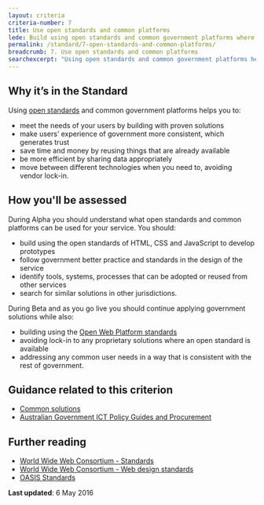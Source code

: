 ```yaml
---
layout: criteria
criteria-number: 7
title: Use open standards and common platforms
lede: Build using open standards and common government platforms where appropriate. 
permalink: /standard/7-open-standards-and-common-platforms/
breadcrumb: 7. Use open standards and common platforms
searchexcerpt: "Using open standards and common government platforms helps you to meet the needs of your users by building with proven solutions; make users’ experience of government more consistent, which generates trust; save time and money by reusing things that are already available; be more efficient by sharing data appropriately and move between different technologies when you need to, avoiding vendor lock-in."
---
```

## Why it’s in the Standard
Using [open standards](https://en.wikipedia.org/wiki/Open_standard) and common government platforms helps you to: 

* meet the needs of your users by building with proven solutions
* make users’ experience of government more consistent, which generates trust
* save time and money by reusing things that are already available
* be more efficient by sharing data appropriately
* move between different technologies when you need to, avoiding vendor lock-in.

## How you'll be assessed
During Alpha you should understand what open standards and common platforms can be used for your service. You should:

* build using the open standards of HTML, CSS and JavaScript to develop prototypes
* follow government better practice and standards in the design of the service
* identify tools, systems, processes that can be adopted or reused from other services 
* search for similar solutions in other jurisdictions.

During Beta and as you go live you should continue applying government solutions while also:

* building using the [Open Web Platform standards](https://www.w3.org/standards/)
* avoiding lock-in to any proprietary solutions where an open standard is available
* addressing any common user needs in a way that is consistent with the rest of government.

## Guidance related to this criterion
* [Common solutions](/standard/common-solutions/)
* [Australian Government ICT Policy Guides and Procurement](http://finance.gov.au/policy-guides-procurement/)

## Further reading  
* [World Wide Web Consortium - Standards](https://www.w3.org/standards/)
* [World Wide Web Consortium - Web design standards](https://www.w3.org/standards/webdesign/)
* [OASIS Standards](https://www.oasis-open.org/standards)

**Last updated**: 6 May 2016
